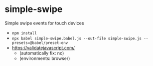 # simple-swipe
Simple swipe events for touch devices

- `npm install`
- `npx babel simple-swipe.babel.js --out-file simple-swipe.js --presets=@babel/preset-env`
- https://validatejavascript.com/
    - (automatically fix: no)
    - (environments: browser)
